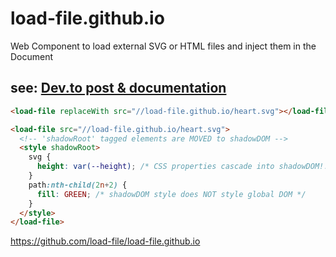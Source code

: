 # load-file.github.io
Web Component to load external SVG or HTML files and inject them in the Document

## see: [Dev.to post & documentation](https://dev.to/dannyengelman/load-file-web-component-add-external-content-to-the-dom-1nd)

```html
<load-file replaceWith src="//load-file.github.io/heart.svg"></load-file>

<load-file src="//load-file.github.io/heart.svg">
  <!-- 'shadowRoot' tagged elements are MOVED to shadowDOM -->
  <style shadowRoot>
    svg {
      height: var(--height); /* CSS properties cascade into shadowDOM!! */
    }
    path:nth-child(2n+2) {
      fill: GREEN; /* shadowDOM style does NOT style global DOM */
    }
  </style>
</load-file>
```

https://github.com/load-file/load-file.github.io
